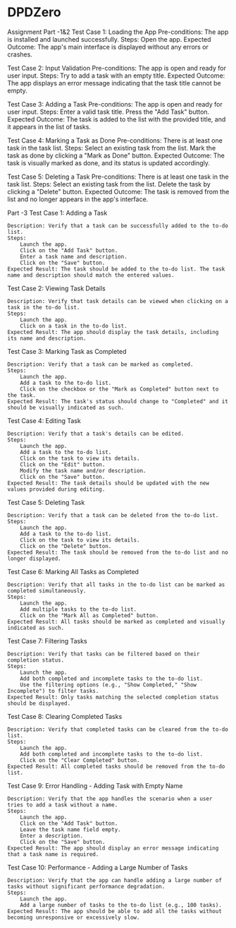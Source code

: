# DPDZero
Assignment
Part -1&2
Test Case 1: Loading the App
 Pre-conditions: The app is installed and launched successfully.
 Steps: Open the app.
    Expected Outcome: The app's main interface is displayed without any errors or crashes.

Test Case 2: Input Validation
Pre-conditions: The app is open and ready for user input.
 Steps: Try to add a task with an empty title.
    Expected Outcome: The app displays an error message indicating that the task title cannot be empty.

Test Case 3: Adding a Task
Pre-conditions: The app is open and ready for user input.
 Steps: Enter a valid task title.
        Press the "Add Task" button.
    Expected Outcome: The task is added to the list with the provided title, and it appears in the list of tasks.

Test Case 4: Marking a Task as Done
Pre-conditions: There is at least one task in the task list.
    Steps:
        Select an existing task from the list.
        Mark the task as done by clicking a "Mark as Done" button.
    Expected Outcome: The task is visually marked as done, and its status is updated accordingly.

Test Case 5: Deleting a Task
 Pre-conditions: There is at least one task in the task list.
    Steps:
        Select an existing task from the list.
        Delete the task by clicking a "Delete" button.
    Expected Outcome: The task is removed from the list and no longer appears in the app's interface.

Part -3
Test Case 1: Adding a Task

    Description: Verify that a task can be successfully added to the to-do list.
    Steps:
        Launch the app.
        Click on the "Add Task" button.
        Enter a task name and description.
        Click on the "Save" button.
    Expected Result: The task should be added to the to-do list. The task name and description should match the entered values.

Test Case 2: Viewing Task Details

    Description: Verify that task details can be viewed when clicking on a task in the to-do list.
    Steps:
        Launch the app.
        Click on a task in the to-do list.
    Expected Result: The app should display the task details, including its name and description.

Test Case 3: Marking Task as Completed

    Description: Verify that a task can be marked as completed.
    Steps:
        Launch the app.
        Add a task to the to-do list.
        Click on the checkbox or the "Mark as Completed" button next to the task.
    Expected Result: The task's status should change to "Completed" and it should be visually indicated as such.

Test Case 4: Editing Task

    Description: Verify that a task's details can be edited.
    Steps:
        Launch the app.
        Add a task to the to-do list.
        Click on the task to view its details.
        Click on the "Edit" button.
        Modify the task name and/or description.
        Click on the "Save" button.
    Expected Result: The task details should be updated with the new values provided during editing.

Test Case 5: Deleting Task

    Description: Verify that a task can be deleted from the to-do list.
    Steps:
        Launch the app.
        Add a task to the to-do list.
        Click on the task to view its details.
        Click on the "Delete" button.
    Expected Result: The task should be removed from the to-do list and no longer displayed.

Test Case 6: Marking All Tasks as Completed

    Description: Verify that all tasks in the to-do list can be marked as completed simultaneously.
    Steps:
        Launch the app.
        Add multiple tasks to the to-do list.
        Click on the "Mark All as Completed" button.
    Expected Result: All tasks should be marked as completed and visually indicated as such.

Test Case 7: Filtering Tasks

    Description: Verify that tasks can be filtered based on their completion status.
    Steps:
        Launch the app.
        Add both completed and incomplete tasks to the to-do list.
        Use the filtering options (e.g., "Show Completed," "Show Incomplete") to filter tasks.
    Expected Result: Only tasks matching the selected completion status should be displayed.

Test Case 8: Clearing Completed Tasks

    Description: Verify that completed tasks can be cleared from the to-do list.
    Steps:
        Launch the app.
        Add both completed and incomplete tasks to the to-do list.
        Click on the "Clear Completed" button.
    Expected Result: All completed tasks should be removed from the to-do list.

Test Case 9: Error Handling - Adding Task with Empty Name

    Description: Verify that the app handles the scenario when a user tries to add a task without a name.
    Steps:
        Launch the app.
        Click on the "Add Task" button.
        Leave the task name field empty.
        Enter a description.
        Click on the "Save" button.
    Expected Result: The app should display an error message indicating that a task name is required.

Test Case 10: Performance - Adding a Large Number of Tasks

    Description: Verify that the app can handle adding a large number of tasks without significant performance degradation.
    Steps:
        Launch the app.
        Add a large number of tasks to the to-do list (e.g., 100 tasks).
    Expected Result: The app should be able to add all the tasks without becoming unresponsive or excessively slow.


